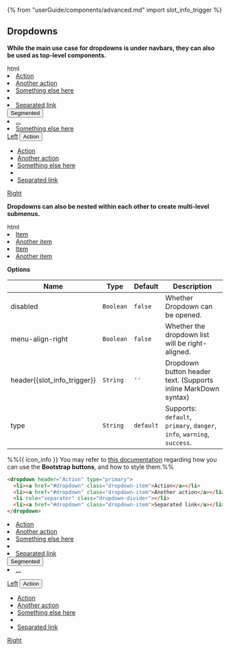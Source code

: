 {% from "userGuide/components/advanced.md" import slot_info_trigger %}

## Dropdowns

**While the main use case for dropdowns is under navbars, they can also be used as top-level components.**

<include src="codeAndOutput.md" boilerplate >
<variable name="highlightStyle">html</variable>
<variable name="code">
<!--Notice how header attribute supports inline MarkDown-->
<dropdown header="*Action*" type="primary">
  <li><a href="#dropdown" class="dropdown-item">Action</a></li>
  <li><a href="#dropdown" class="dropdown-item">Another action</a></li>
  <li><a href="#dropdown" class="dropdown-item">Something else here</a></li>
  <li role="separator" class="dropdown-divider"></li>
  <li><a href="#dropdown" class="dropdown-item">Separated link</a></li>
</dropdown>

<!-- For segmented dropdown, ignore header and add a "before" slot -->
<dropdown type="info">
  <button slot="before" type="button" class="btn btn-info">Segmented</button>
  <li><a href="#dropdown" class="dropdown-item">...</a></li>
</dropdown>

<!-- Right aligned list -->
<dropdown header="Right aligned list" type="primary" menu-align-right>
  <li><a href="#dropdown" class="dropdown-item">Something else here</a></li>
</dropdown>

<!-- Inside a Bootstrap button group -->
<div class="btn-group d-flex mt-3" role="group">
  <a href="#dropdown" class="btn btn-danger w-100" role="button">Left</a>
  <!-- With slots you can handle some elements as native Bootstrap -->
  <dropdown class="w-100">
    <button slot="button" type="button" class="btn btn-warning dropdown-toggle w-100">
      Action
      <span class="caret"></span>
    </button>
    <ul slot="dropdown-menu" class="dropdown-menu">
      <li><a href="#dropdown" class="dropdown-item">Action</a></li>
      <li><a href="#dropdown" class="dropdown-item">Another action</a></li>
      <li><a href="#dropdown" class="dropdown-item">Something else here</a></li>
      <li role="separator" class="dropdown-divider"></li>
      <li><a href="#dropdown" class="dropdown-item">Separated link</a></li>
    </ul>
  </dropdown>
  <a href="#dropdown" class="btn btn-success w-100" role="button">Right</a>
</div>
</variable>
</include>

**Dropdowns can also be nested within each other to create multi-level submenus.**

<include src="codeAndOutput.md" boilerplate >
<variable name="highlightStyle">html</variable>
<variable name="code">
<!-- Nest the dropdown syntax to create dropdown submenus -->
<dropdown header="*Multi-Level Dropdown*" type="primary">
  <li><a href="#dropdown" class="dropdown-item">Item</a></li>
  <li><a href="#dropdown" class="dropdown-item">Another item</a></li>
  <dropdown header="*Submenu*">
    <li><a href="#dropdown" class="dropdown-item">Item</a></li>
    <li><a href="#dropdown" class="dropdown-item">Another item</a></li>
  </dropdown>
</dropdown>
</variable>
</include>

****Options****

Name | Type | Default | Description
--- | --- | --- | ---
disabled | `Boolean` | `false` | Whether Dropdown can be opened.
menu-align-right | `Boolean` | `false` | Whether the dropdown list will be right-aligned.
header{{slot_info_trigger}} | `String` | `''` | Dropdown button header text. (Supports inline MarkDown syntax)
type | `String` | `default` | Supports: `default`, `primary`, `danger`, `info`, `warning`, `success`.

<div class="indented">

%%{{ icon_info }} You may refer to [this documentation](https://getbootstrap.com/docs/4.0/components/buttons/) regarding how you can use the **Bootstrap buttons**, and how to style them.%%
</div>


<div id="short" class="d-none">

```markdown
<dropdown header="Action" type="primary">
  <li><a href="#dropdown" class="dropdown-item">Action</a></li>
  <li><a href="#dropdown" class="dropdown-item">Another action</a></li>
  <li role="separator" class="dropdown-divider"></li>
  <li><a href="#dropdown" class="dropdown-item">Separated link</a></li>
</dropdown>
```
</div>

<div id="examples" class="d-none">

<dropdown header="Action" type="primary">
  <li><a href="#dropdown" class="dropdown-item">Action</a></li>
  <li><a href="#dropdown" class="dropdown-item">Another action</a></li>
  <li><a href="#dropdown" class="dropdown-item">Something else here</a></li>
  <li role="separator" class="dropdown-divider"></li>
  <li><a href="#dropdown" class="dropdown-item">Separated link</a></li>
</dropdown>

<!-- For segmented dropdown, ignore header and add a "before" slot -->
<dropdown type="info">
  <button slot="before" type="button" class="btn btn-info">Segmented</button>
  <li><a href="#dropdown" class="dropdown-item">...</a></li>
</dropdown>
<p/>
<!-- In a button group -->
<div class="btn-group d-flex" role="group">
  <a href="#dropdown" class="btn btn-danger w-100" role="button">Left</a>
  <!-- With slots you can handle some elements as native Bootstrap -->
  <dropdown class="w-100">
    <button slot="button" type="button" class="btn btn-warning dropdown-toggle w-100">
      Action
      <span class="caret"></span>
    </button>
    <ul slot="dropdown-menu" class="dropdown-menu">
      <li><a href="#dropdown" class="dropdown-item">Action</a></li>
      <li><a href="#dropdown" class="dropdown-item">Another action</a></li>
      <li><a href="#dropdown" class="dropdown-item">Something else here</a></li>
      <li role="separator" class="dropdown-divider"></li>
      <li><a href="#dropdown" class="dropdown-item">Separated link</a></li>
    </ul>
  </dropdown>
  <a href="#dropdown" class="btn btn-success w-100" role="button">Right</a>
</div>
</div>
